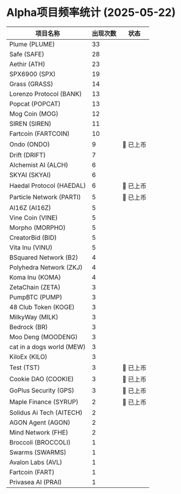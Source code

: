 # Alpha项目频率统计 (2025-05-22)

| 项目名称 | 出现次数 | 状态 |
| --- | --- | --- |
| Plume (PLUME) | 33 |  |
| Safe (SAFE) | 28 |  |
| Aethir (ATH) | 23 |  |
| SPX6900 (SPX) | 19 |  |
| Grass (GRASS) | 14 |  |
| Lorenzo Protocol (BANK) | 13 |  |
| Popcat (POPCAT) | 13 |  |
| Mog Coin (MOG) | 12 |  |
| SIREN (SIREN) | 11 |  |
| Fartcoin (FARTCOIN) | 10 |  |
| Ondo (ONDO) | 9 | 🔔 已上币 |
| Drift (DRIFT) | 7 |  |
| Alchemist AI (ALCH) | 6 |  |
| SKYAI (SKYAI) | 6 |  |
| Haedal Protocol (HAEDAL) | 6 | 🔔 已上币 |
| Particle Network (PARTI) | 5 | 🔔 已上币 |
| AI16Z (AI16Z) | 5 |  |
| Vine Coin (VINE) | 5 |  |
| Morpho (MORPHO) | 5 |  |
| CreatorBid (BID) | 5 |  |
| Vita Inu (VINU) | 5 |  |
| BSquared Network (B2) | 4 |  |
| Polyhedra Network (ZKJ) | 4 |  |
| Koma Inu (KOMA) | 4 |  |
| ZetaChain (ZETA) | 3 |  |
| PumpBTC (PUMP) | 3 |  |
| 48 Club Token (KOGE) | 3 |  |
| MilkyWay (MILK) | 3 |  |
| Bedrock (BR) | 3 |  |
| Moo Deng (MOODENG) | 3 |  |
| cat in a dogs world (MEW) | 3 |  |
| KiloEx (KILO) | 3 |  |
| Test (TST) | 3 | 🔔 已上币 |
| Cookie DAO (COOKIE) | 3 | 🔔 已上币 |
| GoPlus Security (GPS) | 3 | 🔔 已上币 |
| Maple Finance (SYRUP) | 2 | 🔔 已上币 |
| Solidus Ai Tech (AITECH) | 2 |  |
| AGON Agent (AGON) | 2 |  |
| Mind Network (FHE) | 2 |  |
| Broccoli (BROCCOLI) | 1 |  |
| Swarms (SWARMS) | 1 |  |
| Avalon Labs (AVL) | 1 |  |
| Fartcoin (FART) | 1 |  |
| Privasea AI (PRAI) | 1 |  |
